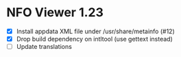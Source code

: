 NFO Viewer 1.23
===============

* [x] Install appdata XML file under /usr/share/metainfo (#12)
* [x] Drop build dependency on intltool (use gettext instead)
* [ ] Update translations
